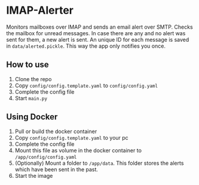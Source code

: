 # IMAP-Alerter
Monitors mailboxes over IMAP and sends an email alert over SMTP.
Checks the mailbox for unread messages. In case there are any and no alert was sent for them, a new alert is sent. An unique ID for each message is saved in `data/alerted.pickle`. This way the app only notifies you once.

## How to use
1. Clone the repo
2. Copy `config/config.template.yaml` to `config/config.yaml`
3. Complete the config file
4. Start `main.py`

## Using Docker
1. Pull or build the docker container
2. Copy `config/config.template.yaml` to your pc
3. Complete the config file
4. Mount this file as volume in the docker container to `/app/config/config.yaml`
5. (Optionally) Mount a folder to `/app/data`. This folder stores the alerts which have been sent in the past.
6. Start the image